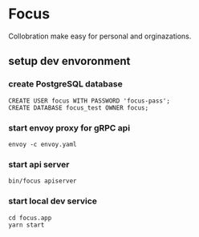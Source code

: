 # Focus

Collobration make easy for personal and orginazations.

## setup dev envoronment

### create PostgreSQL database

    CREATE USER focus WITH PASSWORD 'focus-pass';
    CREATE DATABASE focus_test OWNER focus;

### start envoy proxy for gRPC api

    envoy -c envoy.yaml

### start api server

    bin/focus apiserver

### start local dev service

    cd focus.app
    yarn start
